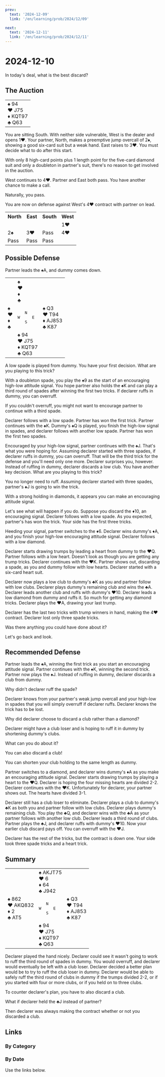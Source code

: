 ```yaml
---
prev:
  text: '2024-12-09'
  link: '/en/learning/prob/2024/12/09'

next:
  text: '2024-12-11'
  link: '/en/learning/prob/2024/12/11'
---
```


# 2024-12-10

In today's deal, what is the best discard?

<Badge type="tip" text="Defense"/>

## The Auction

<table class="hand">
	<tr>
		<td>♠ 94<br>♥ J75<br>♦ KQT97<br>♣ Q63</td>
	</tr>
</table>

You are sitting South. With neither side vulnerable, West is the dealer and opens 1♥. Your partner, North, makes a preemptive jump overcall of 2♠, showing a good six-card suit but a weak hand. East raises to 3♥. You must decide what to do after this start.

With only 8 high-card points plus 1 length point for the five-card diamond suit and only a doubleton in partner's suit, there's no reason to get involved in the auction.

West continues to 4♥. Partner and East both pass. You have another chance to make a call.

Naturally, you pass.

You are now on defense against West's 4♥ contract with partner on lead.

<table class="auction">
	<tr>
		<th>North</th>
		<th>East</th>
		<th>South</th>
		<th>West</th>
	</tr>
	<tr>
		<td></td>
		<td></td>
		<td></td>
		<td>1♥</td>
	</tr>
	<tr>
		<td>2♠</td>
		<td>3♥</td>
		<td>Pass</td>
		<td>4♥</td>
	</tr>
	<tr>
		<td>Pass</td>
		<td>Pass</td>
		<td>Pass</td>
		<td></td>
	</tr>
</table>

## Possible Defense

Partner leads the ♠A, and dummy comes down.

<table class="deal">
	<tr>
		<td></td>
		<td>♠ <br>♥ <br>♦ <br>♣ </td>
		<td></td>
	</tr>
	<tr>
		<td>♠ <br>♥ <br>♦ <br>♣ </td>
		<td><pre>   N<br>W     E<br>   S</pre></td>
		<td>♠ Q3<br>♥ T94<br>♦ AJ853<br>♣ K87</td>
	</tr>
	<tr>
		<td></td>
		<td>♠ 94<br>♥ J75<br>♦ KQT97<br>♣ Q63</td>
		<td></td>
	</tr>
</table>

A low spade is played from dummy. You have your first decision. What are you playing to this trick?

With a doubleton spade, you play the ♠9 as the start of an encouraging high-low attitude signal. You hope partner also holds the ♠K and can play a third round of spades after winning the first two tricks. If declarer ruffs in dummy, you can overruff.

If you couldn't overruff, you might not want to encourage partner to continue with a third spade.

Declarer follows with a low spade. Partner has won the first trick. Partner continues with the ♠K. Dummy's ♠Q is played, you finish the high-low signal in spades, and declarer follows with another low spade. Partner has won the first two spades.

Encouraged by your high-low signal, partner continues with the ♠J. That's what you were hoping for. Assuming declarer started with three spades, if declarer ruffs in dummy, you can overruff. That will be the third trick for the defense and you'll need only one more. Declarer surprises you, however. Instead of ruffing in dummy, declarer discards a low club. You have another key decision. What are you playing to this trick?

You no longer need to ruff. Assuming declarer started with three spades, partner's ♠J is going to win the trick.

With a strong holding in diamonds, it appears you can make an encouraging attitude signal.

Let's see what will happen if you do. Suppose you discard the ♦10, an encouraging signal. Declarer follows with a low spade. As you expected, partner's has won the trick. Your side has the first three tricks.

Heeding your signal, partner switches to the ♦6. Declarer wins dummy's ♦A, and you finish your high-low encouraging attitude signal. Declarer follows with a low diamond.

Declarer starts drawing trumps by leading a heart from dummy to the ♥Q. Partner follows with a low heart. Doesn't look as though you are getting any trump tricks. Declarer continues with the ♥K. Partner shows out, discarding a spade, as you and dummy follow with low hearts. Declarer started with a six-card heart suit.

Declarer now plays a low club to dummy's ♣K as you and partner follow with low clubs. Declarer plays dummy's remaining club and wins the ♣A. Declarer leads another club and ruffs with dummy's ♥10. Declarer leads a low diamond from dummy and ruffs it. So much for getting any diamond tricks. Declarer plays the ♥A, drawing your last trump.

Declarer has the last two tricks with trump winners in hand, making the 4♥ contract. Declarer lost only three spade tricks.

Was there anything you could have done about it?

Let's go back and look.

## Recommended Defense

Partner leads the ♠A, winning the first trick as you start an encouraging attitude signal. Partner continues with the ♠K, winning the second trick. Partner now plays the ♠J. Instead of ruffing in dummy, declarer discards a club from dummy.

Why didn't declarer ruff the spade?

Declarer knows from your partner's weak jump overcall and your high-low in spades that you will simply overruff if declarer ruffs. Declarer knows the trick has to be lost.

Why did declarer choose to discard a club rather than a diamond?

Declarer might have a club loser and is hoping to ruff it in dummy by shortening dummy's clubs.

What can you do about it?

You can also discard a club!

You can shorten your club holding to the same length as dummy.

Partner switches to a diamond, and declarer wins dummy's ♦A as you make an encouraging attitude signal. Declarer starts drawing trumps by playing a heart to the ♥Q. Declarer is hoping the four missing hearts are divided 2-2. Declarer continues with the ♥K. Unfortunately for declarer, your partner shows out. The hearts have divided 3-1.

Declarer still has a club loser to eliminate. Declarer plays a club to dummy's ♣K as both you and partner follow with low clubs. Declarer plays dummy's remaining club. You play the ♣Q, and declarer wins with the ♣A as your partner follows with another low club. Declarer leads a third round of clubs. Partner plays the ♣J, and declarer ruffs with dummy's ♥10. Now your earlier club discard pays off. You can overruff with the ♥J.

Declarer has the rest of the tricks, but the contract is down one. Your side took three spade tricks and a heart trick.

## Summary

<table class="deal">
	<tr>
		<td></td>
		<td>♠ AKJT75<br>♥ 6<br>♦ 64<br>♣ J942</td>
		<td></td>
	</tr>
	<tr>
		<td>♠ 862<br>♥ AKQ832<br>♦ 2<br>♣ AT5</td>
		<td><pre>   N<br>W     E<br>   S</pre></td>
		<td>♠ Q3<br>♥ T94<br>♦ AJ853<br>♣ K87</td>
	</tr>
	<tr>
		<td></td>
		<td>♠ 94<br>♥ J75<br>♦ KQT97<br>♣ Q63</td>
		<td></td>
	</tr>
</table>

Declarer played the hand nicely. Declarer could see it wasn't going to work to ruff the third round of spades in dummy. You would overruff, and declarer would eventually be left with a club loser. Declarer decided a better plan would be to try to ruff the club loser in dummy. Declarer would be able to safely ruff the third round of clubs in dummy if the trumps divided 2-2, or if you started with four or more clubs, or if you held on to three clubs.

To counter declarer's plan, you have to also discard a club.

What if declarer held the ♣J instead of partner?

Then declarer was always making the contract whether or not you discarded a club.

## Links

[<Badge type="tip" text="Go to Practice"/>](/en/practice/prob/2024/12/10)

### By Category

[<Badge type="tip" text="<--"/>](/en/learning/prob/2024/12/03)
[<Badge type="tip" text="Calendar"/>](/en/learning/calendar/2024/12)
[<Badge type="tip" text="-->"/>](/en/learning/prob/2024/12/17)

### By Date

Use the links below.